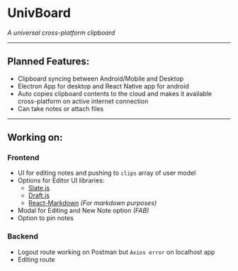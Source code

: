 # UnivBoard
_A universal cross-platform clipboard_

---
## Planned Features:
- Clipboard syncing between Android/Mobile and Desktop
- Electron App for desktop and React Native app for android
- Auto copies clipboard contents to the cloud and makes it available cross-platform on active internet connection
- Can take notes or attach files
---
## Working on:
### Frontend
- UI for editing notes and pushing to ``clips`` array of user model
- Options for Editor UI libraries:
  - [Slate.js](https://www.slatejs.org/examples/richtext)
  - [Draft.js](https://draftjs.org/)
  - [React-Markdown](https://www.npmjs.com/package/react-markdown) _(For markdown purposes)_
- Modal for Editing and New Note option _(FAB)_
- Option to pin notes
### Backend
-  Logout route working on Postman but ``Axios error`` on localhost app
-  Editing route


